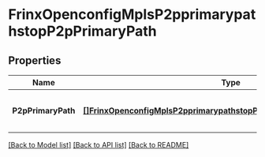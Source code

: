 # FrinxOpenconfigMplsP2pprimarypathstopP2pPrimaryPath

## Properties
Name | Type | Description | Notes
------------ | ------------- | ------------- | -------------
**P2pPrimaryPath** | [**[]FrinxOpenconfigMplsP2pprimarypathstopP2pprimarypathP2pPrimaryPath**](frinx.openconfig.mpls.p2pprimarypathstop.p2pprimarypath.P2pPrimaryPath.md) | Optional[List of p2p primary paths for a tunnel] REF:Optional.empty | [optional] [default to null]

[[Back to Model list]](../README.md#documentation-for-models) [[Back to API list]](../README.md#documentation-for-api-endpoints) [[Back to README]](../README.md)


